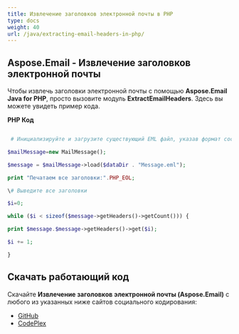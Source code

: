 ```yaml
---
title: Извлечение заголовков электронной почты в PHP
type: docs
weight: 40
url: /java/extracting-email-headers-in-php/
---
```


## **Aspose.Email - Извлечение заголовков электронной почты**
Чтобы извлечь заголовки электронной почты с помощью **Aspose.Email Java for PHP**, просто вызовите модуль **ExtractEmailHeaders**. Здесь вы можете увидеть пример кода.

**PHP Код**

``` php

 # Инициализируйте и загрузите существующий EML файл, указав формат сообщения

$mailMessage=new MailMessage();

$message = $mailMessage->load($dataDir . "Message.eml");

print "Печатаем все заголовки:".PHP_EOL;

\# Выведите все заголовки

$i=0;

while ($i < sizeof($message->getHeaders()->getCount())) {

print $message.$message->getHeaders()->get($i);

$i += 1;

}

```
## **Скачать работающий код**
Скачайте **Извлечение заголовков электронной почты (Aspose.Email)** с любого из указанных ниже сайтов социального кодирования:

- [GitHub](https://github.com/aspose-email/Aspose.Email-for-Java/blob/master/Plugins/Aspose_Email_Java_for_PHP/src/aspose/email/ProgrammingEmail/ExtractEmailHeaders.php)
- [CodePlex](https://archive.codeplex.com/?p=asposeemailjavaphp#src/aspose/email/ProgrammingEmail/ExtractEmailHeaders.php)